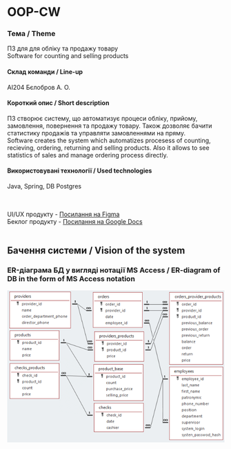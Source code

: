# OOP-CW
### Тема / Theme
ПЗ для для обліку та продажу товару <br>
Software for counting and selling products

#### Склад команди / Line-up
АІ204 Бєлобров А. О.

#### Короткий опис / Short description
ПЗ створює систему, що автоматизує процеси обліку, прийому, замовлення, повернення та продажу товару. Також дозволяє бачити статистику продажів та управляти замовленнями на пряму.<br>
Software creates the system which automatizes procesess of counting, recieving, ordering, returning and selling products. Also it allows to see statistics of sales and manage ordering process directly.

#### Використовувані технології / Used technologies
Java, Spring, DB Postgres

<br><br>
UI/UX продукту  - [Посилання на Figma](https://www.figma.com/file/RedTxkPfvIvVLLUdxDhmnj/OOP-CW?node-id=0%3A1) <br>
Беклог продукту - [Посилання на Google Docs](https://docs.google.com/spreadsheets/d/16yxTzO1KasehXI3JCAOZzH2GR46FFQkO_cL4NIKiV5s/edit?usp=sharing)
<br><br>

## Бачення системи / Vision of the system

### ER-діаграма БД у вигляді нотації MS Access / ER-diagram of DB in the form of MS Access notation 
![schema1](https://github.com/GrEFeRFeeD/OOP-CW/blob/main/img/schema1.png)


